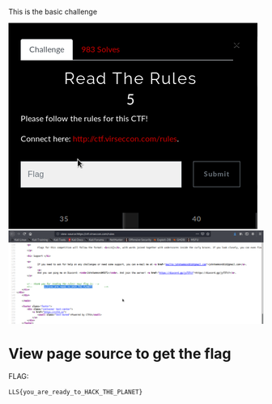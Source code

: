 This is the basic challenge

![](images/rules.png)
![](images/rules_sol.png)

# View page source to get the flag

FLAG:
```
LLS{you_are_ready_to_HACK_THE_PLANET}
```
